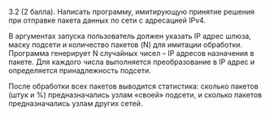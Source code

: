 3.2 (2 балла). Написать программу, имитирующую принятие решения при
отправке пакета данных по сети с адресацией IPv4.

В аргументах запуска пользователь должен указать IP адрес шлюза, маску подсети и количество
пакетов (N) для имитации обработки. Программа генерирует N случайных
чисел – IP адресов назначения в пакете. Для каждого числа выполняется
преобразование в IP адрес и определяется принадлежность подсети.

После обработки всех пакетов выводится статистика: сколько пакетов (штук и %) предназначались узлам «своей» подсети, и сколько пакетов
предназначались узлам других сетей.